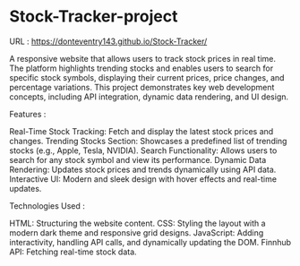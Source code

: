 # Stock-Tracker-project
URL : https://donteventry143.github.io/Stock-Tracker/

A responsive website that allows users to track stock prices in real time. The platform highlights trending stocks and enables users to search for specific stock symbols, displaying their current prices, price changes, and percentage variations. This project demonstrates key web development concepts, including API integration, dynamic data rendering, and UI design.

Features :

Real-Time Stock Tracking: Fetch and display the latest stock prices and changes. Trending Stocks Section: Showcases a predefined list of trending stocks (e.g., Apple, Tesla, NVIDIA). Search Functionality: Allows users to search for any stock symbol and view its performance. Dynamic Data Rendering: Updates stock prices and trends dynamically using API data. Interactive UI: Modern and sleek design with hover effects and real-time updates.

Technologies Used :

HTML: Structuring the website content. CSS: Styling the layout with a modern dark theme and responsive grid designs. JavaScript: Adding interactivity, handling API calls, and dynamically updating the DOM. Finnhub API: Fetching real-time stock data.
